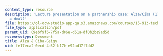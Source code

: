 ```yaml
---
content_type: resource
description: 'Lecture presentation on a partnership case: Alza/Ciba (1): structuring
  a deal?'
file: https://ol-ocw-studio-app-qa.s3.amazonaws.com/courses/15-912-technology-strategy-fall-2008/fe17eca20ecd4e32b170e92ad17f7dd2_lec_20_a.pdf
file_type: application/pdf
parent_uid: 09ebf9f5-7f5a-d06e-d51a-df0b2be9ad5d
resourcetype: Document
title: Alza & Ciba-Geigy
uid: fe17eca2-0ecd-4e32-b170-e92ad17f7dd2
---
```

